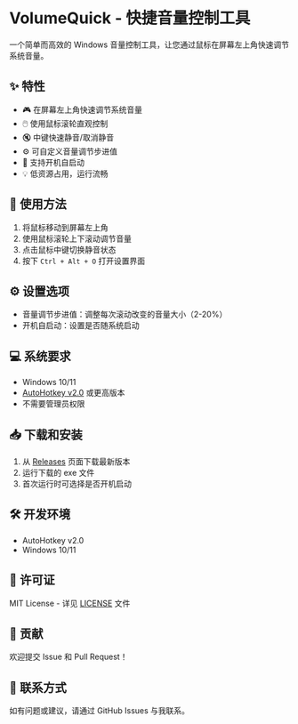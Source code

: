 # VolumeQuick - 快捷音量控制工具

一个简单而高效的 Windows 音量控制工具，让您通过鼠标在屏幕左上角快速调节系统音量。

## ✨ 特性

- 🎮 在屏幕左上角快速调节系统音量
- 🖱️ 使用鼠标滚轮直观控制
- 🔇 中键快速静音/取消静音
- ⚙️ 可自定义音量调节步进值
- 🚀 支持开机自启动
- 💡 低资源占用，运行流畅

## 🚀 使用方法

1. 将鼠标移动到屏幕左上角
2. 使用鼠标滚轮上下滚动调节音量
3. 点击鼠标中键切换静音状态
4. 按下 `Ctrl + Alt + O` 打开设置界面

## ⚙️ 设置选项

- 音量调节步进值：调整每次滚动改变的音量大小（2-20%）
- 开机自启动：设置是否随系统启动

## 💻 系统要求

- Windows 10/11
- [AutoHotkey v2.0](https://www.autohotkey.com/) 或更高版本
- 不需要管理员权限

## 📥 下载和安装

1. 从 [Releases](../../releases) 页面下载最新版本
2. 运行下载的 exe 文件
3. 首次运行时可选择是否开机启动

## 🛠️ 开发环境

- AutoHotkey v2.0
- Windows 10/11

## 📄 许可证

MIT License - 详见 [LICENSE](LICENSE) 文件

## 🤝 贡献

欢迎提交 Issue 和 Pull Request！

## 💌 联系方式

如有问题或建议，请通过 GitHub Issues 与我联系。
